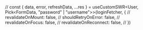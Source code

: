   // const { data, error, refreshData, ...res } = useCustomSWR<User, Pick<FormData, "password" | "username">>(loginFetcher, {
  //   revalidateOnMount: false,
  //   shouldRetryOnError: false,
  //   revalidateOnFocus: false,
  //   revalidateOnReconnect: false,
  // })